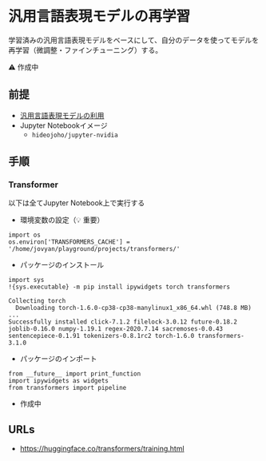 # 汎用言語表現モデルの再学習

学習済みの汎用言語表現モデルをベースにして、自分のデータを使ってモデルを再学習（微調整・ファインチューニング）する。

:warning: 作成中

## 前提

- [汎用言語表現モデルの利用](k8s-transformers.md)
- Jupyter Notebookイメージ
  - `hideojoho/jupyter-nvidia`

## 手順

### Transformer

以下は全てJupyter Notebook上で実行する

- 環境変数の設定（:bulb: 重要）

```
import os
os.environ['TRANSFORMERS_CACHE'] = '/home/jovyan/playground/projects/transformers/'
```

- パッケージのインストール

```
import sys
!{sys.executable} -m pip install ipywidgets torch transformers
```
```
Collecting torch
  Downloading torch-1.6.0-cp38-cp38-manylinux1_x86_64.whl (748.8 MB)
...
Successfully installed click-7.1.2 filelock-3.0.12 future-0.18.2 joblib-0.16.0 numpy-1.19.1 regex-2020.7.14 sacremoses-0.0.43 sentencepiece-0.1.91 tokenizers-0.8.1rc2 torch-1.6.0 transformers-3.1.0
```

- パッケージのインポート

```
from __future__ import print_function
import ipywidgets as widgets
from transformers import pipeline
```

- 作成中

## URLs

- https://huggingface.co/transformers/training.html

